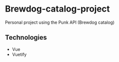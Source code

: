 # Brewdog-catalog-project

Personal project using the Punk API (Brewdog catalog)

## Technologies

- Vue
- Vuetify
